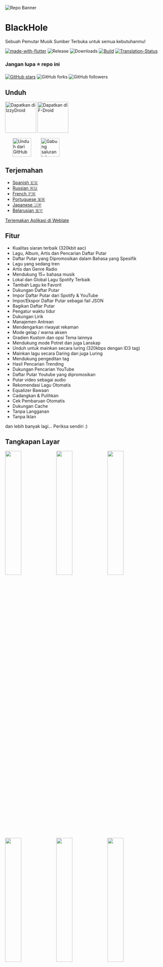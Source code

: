 ![Repo Banner](https://user-images.githubusercontent.com/87353286/144381080-faf8e557-7909-43a1-a8e2-208936e5a8f8.png)

# BlackHole

Sebuah Pemutar Musik Sumber Terbuka untuk semua kebutuhanmu!

[![made-with-flutter](https://img.shields.io/badge/Made%20with-Flutter-1f425f.svg)](https://flutter.dev/) ![Release](https://img.shields.io/github/v/release/Sangwan5688/BlackHole) ![Downloads](https://img.shields.io/github/downloads/Sangwan5688/BlackHole/total)
[![Build](https://github.com/Sangwan5688/BlackHole/actions/workflows/flutter.yml/badge.svg)](https://github.com/Sangwan5688/BlackHole/actions/workflows/flutter.yml)
[![Translation-Status](https://hosted.weblate.org/widgets/blackhole/-/translations/svg-badge.svg)](https://hosted.weblate.org/engage/blackhole/)

### Jangan lupa :star: repo ini

[![GitHub stars](https://img.shields.io/github/stars/Sangwan5688/BlackHole.svg?style=social&label=Star)](https://github.com//Sangwan5688/BlackHole) ![GitHub forks](https://img.shields.io/github/forks/Sangwan5688/BlackHole.svg?style=social&label=Forks) ![GitHub followers](https://img.shields.io/github/followers/Sangwan5688.svg?style=social&label=Follow)

## Unduh

[<img src="https://gitlab.com/IzzyOnDroid/repo/-/raw/master/assets/IzzyOnDroid.png"
     alt="Dapatkan di IzzyDroid"
     height="100">](https://android.izzysoft.de/repo/apk/com.shadow.blackhole)
[<img src="https://fdroid.gitlab.io/artwork/badge/get-it-on.png"
     alt="Dapatkan di F-Droid"
     height="100">](https://f-droid.org/packages/com.shadow.blackhole/)

&nbsp;&nbsp;&nbsp;&nbsp;&nbsp;
[<img src="https://img.shields.io/badge/GitHub-181717?logo=github&logoColor=white"
     alt="Unduh dari GitHub"
     height="60">](https://github.com/Sangwan5688/BlackHole/releases)
&nbsp;&nbsp;&nbsp;&nbsp;&nbsp;&nbsp;
[<img src="https://img.shields.io/badge/Telegram-2CA5E0?logo=telegram&logoColor=white"
     alt="Gabung saluran telegram"
     height="60">](https://t.me/blackhole_official)

## Terjemahan

- [Spanish :es:](/README.ES.md)
- [Russian :ru:](/README.RU.md)
- [French :fr:](/README.FR.md)
- [Portuguese :brazil:](/README.PT.md)
- [Japanese :jp:](/README.JA.md)
- [Belarusian :belarus:](/README.BE.md)

[Terjemakan Aplikasi di Weblate](https://hosted.weblate.org/projects/blackhole/translations/)

## Fitur

- Kualitas siaran terbaik (320kbit aac)
- Lagu, Album, Artis dan Pencarian Daftar Putar
- Daftar Putar yang Dipromosikan dalam Bahasa yang Spesifik
- Lagu yang sedang tren
- Artis dan Genre Radio
- Mendukung 15+ bahasa musik
- Lokal dan Global Lagu Spotify Terbaik
- Tambah Lagu ke Favorit
- Dukungan Daftar Putar
- Impor Daftar Putar dari Spotify & YouTube
- Impor/Ekspor Daftar Putar sebagai fail JSON
- Bagikan Daftar Putar
- Pengatur waktu tidur
- Dukungan Lirik
- Manajemen Antrean
- Mendengarkan riwayat rekaman
- Mode gelap / warna aksen
- Gradien Kustom dan opsi Tema lainnya
- Mendukung mode Potret dan juga Lanskap
- Unduh untuk mainkan secara luring (320kbps dengan ID3 tag)
- Mainkan lagu secara Daring dan juga Luring 
- Mendukung pengeditan tag
- Hasil Pencarian Trending
- Dukungan Pencarian YouTube
- Daftar Putar Youtube yang dipromosikan
- Putar video sebagai audio
- Rekomendasi Lagu Otomatis
- Equalizer Bawaan
- Cadangkan & Pulihkan
- Cek Pembaruan Otomatis
- Dukungan Cache
- Tanpa Langganan
- Tanpa Iklan

dan lebih banyak lagi...
Periksa sendiri :)

## Tangkapan Layar

<img src="https://github.com/Sangwan5688/BlackHole/blob/main/fastlane/metadata/android/en-US/images/phoneScreenshots/1.png?raw=true" width="32%"> <img src="https://github.com/Sangwan5688/BlackHole/blob/main/fastlane/metadata/android/en-US/images/phoneScreenshots/2.png?raw=true" width="32%"> <img src="https://github.com/Sangwan5688/BlackHole/blob/main/fastlane/metadata/android/en-US/images/phoneScreenshots/3.png?raw=true" width="32%"> <img src="https://github.com/Sangwan5688/BlackHole/blob/main/fastlane/metadata/android/en-US/images/phoneScreenshots/4.png?raw=true" width="32%"> <img src="https://github.com/Sangwan5688/BlackHole/blob/main/fastlane/metadata/android/en-US/images/phoneScreenshots/5.png?raw=true" width="32%"> <img src="https://github.com/Sangwan5688/BlackHole/blob/main/fastlane/metadata/android/en-US/images/phoneScreenshots/6.png?raw=true" width="32%">

## Lisensi

```
Copyright © 2021 Abdullah Shahbaz

BlackHole is a free software licensed under GPL v3.0
It is distributed in the hope that it will be useful, but WITHOUT ANY WARRANTY;
without even the implied warranty of MERCHANTABILITY or FITNESS FOR A PARTICULAR PURPOSE.
```

```
Being Open Source doesn't mean you can just make a copy of the app and upload it on playstore or sell
a closed source copy of the same.
Read the following carefully:
1. Any copy of a software under GPL must be under same license. So you can't upload the app on a closed source
  app repository like PlayStore/AppStore without distributing the source code.
2. You can't sell any copied/modified version of the app under any "non-free" license.
   You must provide the copy with the original software or with instructions on how to obtain original software,
   should clearly state all changes, should clearly disclose full source code, should include same license
   and all copyrights should be retained.

In simple words, You can ONLY use the source code of this app for `Open Source` Project under `GPL v3.0` or later
with all your source code CLEARLY DISCLOSED on any code hosting platform like GitHub, with clear INSTRUCTIONS on
how to obtain the original software, should clearly STATE ALL CHANGES made and should RETAIN all copyrights.
Use of this software under any "non-free" license is NOT permitted.
```

Lihat [GNU General Public License](https://github.com/Sangwan5688/BlackHole/blob/main/LICENSE) untuk lebih detail.

## Buat dari sumber

1. Jika belum menginstall SDK Flutter, harap kunjungi web [Flutter](https://flutter.dev/) resmi.
2. Ambil kode program dari cabang master.

```
git clone https://github.com/Sangwan5688/BlackHole.git
```

3. Jalankan aplikasi dengan Android Studio atau VS Code. Atau dengan baris perintah:

```
flutter pub get
flutter run
```

## Kontribusi

Kontribusi dipersilakan. Tolong baca [pedoman kontribusi](https://github.com/Sangwan5688/BlackHole/blob/main/CONTRIBUTING.md) kami sebelum berkontribusi.

## Mengalami masalah?

Lihat pada beberapa [masalah umum](https://github.com/Sangwan5688/BlackHole/wiki/Common-Issues) yang mungkin kamu alami. Jika masalahmu tidak ada disana, silakan untuk membuka Issue :)

## Ingin mencoba versi Beta? Butuh bantuan??

Kamu dapat bergabung ke [Saluran Telegram](https://t.me/blackhole_official) atau [Grup Telegram](https://t.me/joinchat/fHDC1AWnOhw0ZmI9), Jika kamu memiliki pertanyaan, atau membutuhkan bantuan dengan sesuatu serta untuk mendapatkan pembaruan proyek beta.

## Menyukai hasil kerja saya?

<a href="https://www.buymeacoffee.com/ankitsangwan" target="_blank"><img src="https://www.buymeacoffee.com/assets/img/custom_images/orange_img.png" alt="Belikan saya kopi" style="height: 41px !important;width: 174px !important;box-shadow: 0px 3px 2px 0px rgba(190, 190, 190, 0.5) !important;-webkit-box-shadow: 0px 3px 2px 0px rgba(190, 190, 190, 0.5) !important;" ></a>

## Apa Yang Baru

Untuk membaca seluruh daftar perubahan kunjungi [halaman wiki](https://github.com/Sangwan5688/BlackHole/wiki/Changelog)
